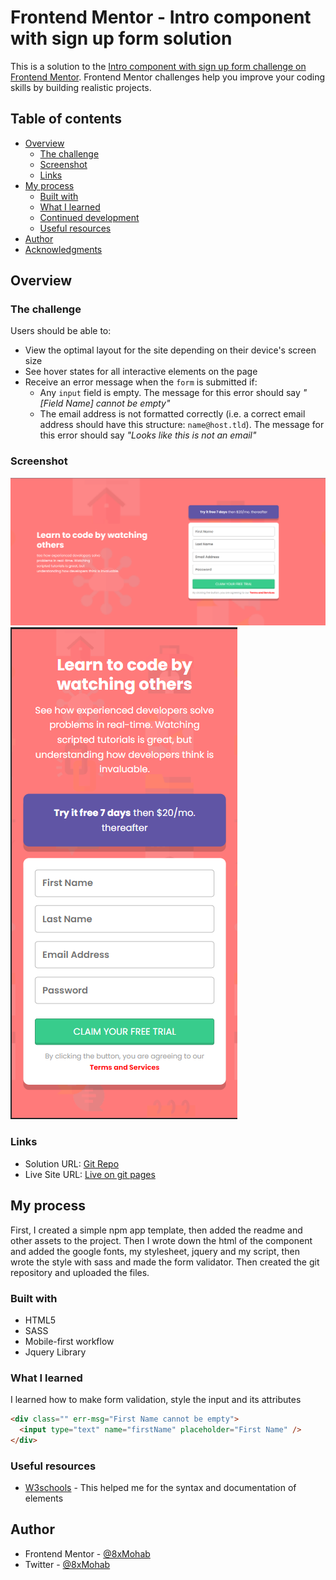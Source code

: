 # Frontend Mentor - Intro component with sign up form solution

This is a solution to the [Intro component with sign up form challenge on Frontend Mentor](https://www.frontendmentor.io/challenges/intro-component-with-signup-form-5cf91bd49edda32581d28fd1). Frontend Mentor challenges help you improve your coding skills by building realistic projects.

## Table of contents

- [Overview](#overview)
  - [The challenge](#the-challenge)
  - [Screenshot](#screenshot)
  - [Links](#links)
- [My process](#my-process)
  - [Built with](#built-with)
  - [What I learned](#what-i-learned)
  - [Continued development](#continued-development)
  - [Useful resources](#useful-resources)
- [Author](#author)
- [Acknowledgments](#acknowledgments)

## Overview

### The challenge

Users should be able to:

- View the optimal layout for the site depending on their device's screen size
- See hover states for all interactive elements on the page
- Receive an error message when the `form` is submitted if:
  - Any `input` field is empty. The message for this error should say _"[Field Name] cannot be empty"_
  - The email address is not formatted correctly (i.e. a correct email address should have this structure: `name@host.tld`). The message for this error should say _"Looks like this is not an email"_

### Screenshot

![](./assets/desktop-screenshot.png)
![](./assets/mobile-screenshot.png)

### Links

- Solution URL: [Git Repo](https://github.com/8xMohab/intro-component-with-signup-form)
- Live Site URL: [Live on git pages](https://8xmohab.github.io/intro-component-with-signup-form/)

## My process

First, I created a simple npm app template, then added the readme and other assets to the project. Then I wrote down the html of the component and added the google fonts, my stylesheet, jquery and my script, then wrote the style with sass and made the form validator. Then created the git repository and uploaded the files.

### Built with

- HTML5
- SASS
- Mobile-first workflow
- Jquery Library

### What I learned

I learned how to make form validation, style the input and its attributes

````html When I add a pseudo element with content = attr(err-msg) every div will already have its own custom error message.
<div class="" err-msg="First Name cannot be empty">
  <input type="text" name="firstName" placeholder="First Name" />
</div>


````

### Useful resources

- [W3schools](https://www.w3schools.com/) - This helped me for the syntax and documentation of elements

## Author

- Frontend Mentor - [@8xMohab](https://www.frontendmentor.io/profile/8xMohab)
- Twitter - [@8xMohab](https://twitter.com/8xMohab)
